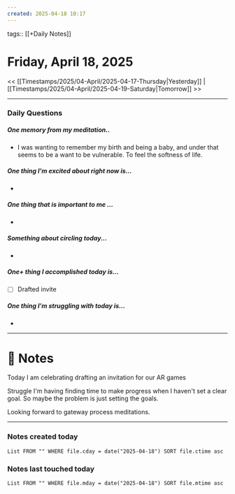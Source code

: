 ```yaml
---
created: 2025-04-18 10:17
---
```

tags:: [[+Daily Notes]]

# Friday, April 18, 2025

<< [[Timestamps/2025/04-April/2025-04-17-Thursday|Yesterday]] | [[Timestamps/2025/04-April/2025-04-19-Saturday|Tomorrow]] >>

---
### Daily Questions
#####  One memory from my meditation..  
- I was wanting to remember my birth and being a baby, and under that seems to be a want to be vulnerable. To feel the softness of life. 

#####  One thing I'm excited about right now is...
- 
##### One thing that is important to me ...
- 
##### Something about circling today...  
- 
##### One+ thing I accomplished today is...
- [ ] Drafted invite

##### One thing I'm struggling with today is...
- 

---
# 📝 Notes
Today I am celebrating drafting an invitation for our AR games 

Struggle I'm having finding time to make progress when I haven't set a clear goal. So maybe the problem is just setting the goals. 

Looking forward to gateway process meditations. 

---
### Notes created today
```dataview
List FROM "" WHERE file.cday = date("2025-04-18") SORT file.ctime asc
```

### Notes last touched today
```dataview
List FROM "" WHERE file.mday = date("2025-04-18") SORT file.mtime asc
```